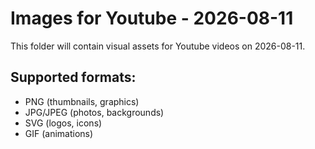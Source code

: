 # Images for Youtube - 2026-08-11

This folder will contain visual assets for Youtube videos on 2026-08-11.

## Supported formats:
- PNG (thumbnails, graphics)
- JPG/JPEG (photos, backgrounds)
- SVG (logos, icons)
- GIF (animations)
